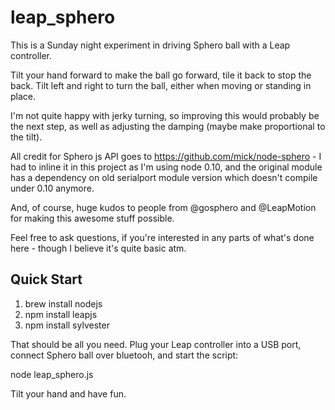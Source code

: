 leap_sphero
===========

This is a Sunday night experiment in driving Sphero ball with a Leap controller.

Tilt your hand forward to make the ball go forward, tile it back to stop the back. Tilt left and right to turn the ball,
either when moving or standing in place.

I'm not quite happy with jerky turning, so improving this would probably be the next step, as well as adjusting the
damping (maybe make proportional to the tilt).

All credit for Sphero js API goes to https://github.com/mick/node-sphero - I had to inline it in this
project as I'm using node 0.10, and the original module has a dependency on old serialport module version which doesn't
compile under 0.10 anymore.

And, of course, huge kudos to people from @gosphero and @LeapMotion for making this awesome stuff possible.

Feel free to ask questions, if you're interested in any parts of what's done here - though I believe it's quite basic atm.


Quick Start
-----------

1. brew install nodejs
2. npm install leapjs
3. npm install sylvester

That should be all you need. Plug your Leap controller into a USB port, connect Sphero ball over bluetooh,
and start the script:

node leap_sphero.js

Tilt your hand and have fun.
